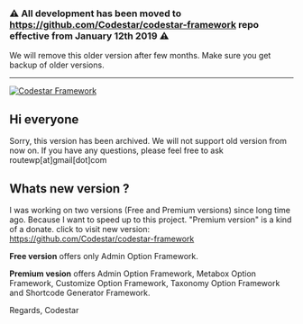 ### :warning: All development has been moved to https://github.com/Codestar/codestar-framework repo effective from January 12th 2019 :warning:

We will remove this older version after few months. Make sure you get backup of older versions.

---

[![Codestar Framework](https://raw.githubusercontent.com/Codestar/codestar-framework-archived/master/assets/images/banner.png)](https://github.com/Codestar/codestar-framework)

## Hi everyone

Sorry, this version has been archived. We will not support old version from now on. If you have any questions, please feel free to ask routewp[at]gmail[dot]com

## Whats new version ?

I was working on two versions (Free and Premium versions) since long time ago. Because I want to speed up to this project. "Premium version" is a kind of a donate. click to visit new version: https://github.com/Codestar/codestar-framework

**Free version** offers only Admin Option Framework.

**Premium vesion** offers Admin Option Framework, Metabox Option Framework, Customize Option Framework, Taxonomy Option Framework and Shortcode Generator Framework.

Regards, Codestar
